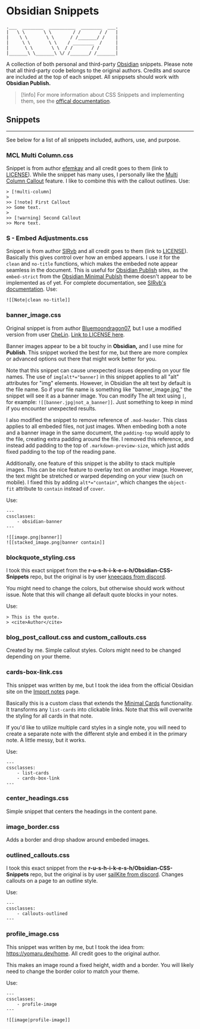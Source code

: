 # Obsidian Snippets

```
.___  ________  __________  ________  ___.
|   \ \       \ \        / /       / /   |
|    \ \       \ \      / /_______/ /    |
|     \ \       \ \    / ________  /     |
|      \ \       \ \  / /       / /      |
|_______\ \_______\ \/ /_______/ /_______|
```

A collection of both personal and third-party [Obsidian](https://obsidian.md/) snippets. Please note that all third-party code belongs to the original authors. Credits and source are included at the top of each snippet. All snippsets should work with **Obsidian Publish.**

> [!info] 
> For more information about CSS Snippets and implementing them, see the [offical documentation](https://help.obsidian.md/Extending+Obsidian/CSS+snippets).

## Snippets
---
See below for a list of all snippets included, authors, use, and purpose.

### MCL Multi Column.css
Snippet is from author [efemkay](https://github.com/efemkay/obsidian-modular-css-layout) and all credit goes to them (link to [LICENSE](https://github.com/efemkay/obsidian-modular-css-layout/blob/main/LICENSE)). While the snippet has many uses, I personally like the [Multi Column Callout](https://github.com/efemkay/obsidian-modular-css-layout?tab=readme-ov-file#multi-column-callout) feature. I like to combine this with the callout outlines. Use:

```
> [!multi-column]
>
>> [!note] First Callout
>> Some text.
>
>> [!warning] Second Callout
>> More text.
```

### S - Embed Adjustments.css
Snippet is from author [SIRvb](https://github.com/SlRvb/Obsidian--ITS-Theme/tree/85e546f7c6c1abf803bcb8677aca58b4e4e5977c) and all credit goes to them (link to [LICENSE](https://github.com/SlRvb/Obsidian--ITS-Theme/blob/85e546f7c6c1abf803bcb8677aca58b4e4e5977c/LICENSE)). Basically this gives control over how an embed appears. I use it for the `clean` and `no-title` functions, which makes the embeded note appear seamless in the document. This is useful for [Obsidian Publish](https://obsidian.md/publish) sites, as the `embed-strict` from the [Obsidian Minimal Publsh](https://github.com/kepano/obsidian-minimal-publish) theme doesn't appear to be implemented as of yet. For complete documentation, see [SIRvb's documentation](https://publish.obsidian.md/slrvb-docs/ITS+Theme/Embed+Adjustments). Use:

```
![[Note|clean no-title]]
```

### banner_image.css
Original snippet is from author [Bluemoondragon07](https://github.com/Bluemoondragon07/Obsidian-amazing-snippets/blob/main/Fun%20Mini%20Snippets/CSS%20banners%2C%20icons%2C%20%26%20More.md), but I use a modified version from user [CheLin](https://forum.obsidian.md/t/banner-images-icons-experimental-more-image-options-css-snippet/53738/16). [Link to LICENSE here](https://github.com/Bluemoondragon07/Obsidian-amazing-snippets/blob/main/LICENSE).

Banner images appear to be a bit touchy in **Obsidian,** and I use mine for **Publish**. This snippet worked the best for me, but there are more complex or advanced options out there that might work better for you.

Note that this snippet can cause unexpected issues depending on your file names. The use of `img[alt*="banner]` in this snippet applies to all "alt" attributes for "img" elements. However, in Obsidian the alt text by default is the file name. So if your file name is something like "banner_image.jpg," the snippet will see it as a banner image. You can modify The alt text using `|`, for example: `![[banner.jpg|not_a_banner]]`. Just something to keep in mind if you encounter unexpected results.

I also modified the snippet to remove reference of `.mod-header`. This class applies to all embeded files, not just images. When embeding both a note and a banner image in the same document, the `padding-top` would apply to the file, creating extra padding around the file. I removed this reference, and instead add padding to the top of `.markdown-preview-size`, which just adds fixed padding to the top of the reading pane.

Additionally, one feature of this snippet is the ability to stack multiple images. This can be nice feature to overlay text on another image. However, the text might be stretched or warped depending on your view (such on mobile). I fixed this by adding `alt*="contain"`, which changes the `object-fit` attribute to `contain` instead of `cover`.

Use:

```
---
cssclasses:
    - obsidian-banner
---

![[image.png|banner]]
![[stacked_image.png|banner contain]]
```

### blockquote_styling.css
I took this exact snippet from the **r-u-s-h-i-k-e-s-h/Obsidian-CSS-Snippets** repo, but the original is by user [kneecaps from discord](https://discord.com/channels/686053708261228577/702656734631821413/1042896580539330560).

You might need to change the colors, but otherwise should work without issue. Note that this will change all default quote blocks in your notes.

Use:

```
> This is the quote.
> <cite>Author</cite>
```

### blog_post_callout.css and custom_callouts.css
Created by me. Simple callout styles. Colors might need to be changed depending on your theme.

### cards-box-link.css
This snippet was written by me, but I took the idea from the official Obsidian site on the [Import notes](https://help.obsidian.md/import) page.

Basically this is a custom class that extends the [Minimal Cards](https://minimal.guide/cards) functionality. It transforms any `list-cards` into clickable links. Note that this will overwrite the styling for all cards in that note.

If you'd like to utilize multiple card styles in a single note, you will need to create a separate note with the different style and embed it in the primary note. A little messy, but it works.

Use:

```
---
cssclasses:
    - list-cards
    - cards-box-link
---
```

### center_headings.css
Simple snippet that centers the headings in the content pane.

### image_border.css
Adds a border and drop shadow around embeded images.

### outlined_callouts.css
I took this exact snippet from the **r-u-s-h-i-k-e-s-h/Obsidian-CSS-Snippets** repo, but the original is by user [sailKite from discord](https://discord.com/channels/686053708261228577/702656734631821413/1042896580539330560). Changes callouts on a page to an outline style.

Use:

```
---
cssclasses:
    - callouts-outlined
---
```

### profile_image.css
This snippet was written by me, but I took the idea from: https://yomaru.dev/home. All credit goes to the original author.

This makes an image round a fixed height, width and a border. You will likely need to change the border color to match your theme.

Use:

```
---
cssclasses:
    - profile-image
---

![[image|profile-image]]
```
